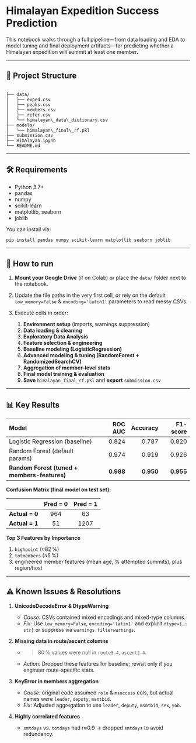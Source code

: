 # Himalayan Expedition Success Prediction

This notebook walks through a full pipeline—from data loading and EDA to model tuning and final deployment artifacts—for predicting whether a Himalayan expedition will summit at least one member.

---

## 📁 Project Structure

```

├── data/
│   ├── exped.csv
│   ├── peaks.csv
│   ├── members.csv
│   ├── refer.csv
│   └── himalayan\_data\_dictionary.csv
├── models/
│   └── himalayan\_final\_rf.pkl
├── submission.csv
├── Himalayan.ipynb
└── README.md

````

---

## 🛠️ Requirements

- Python 3.7+
- pandas  
- numpy  
- scikit-learn  
- matplotlib, seaborn  
- joblib  

You can install via:

```bash
pip install pandas numpy scikit-learn matplotlib seaborn joblib
````

---

## 🚀 How to run

1. **Mount your Google Drive** (if on Colab) or place the `data/` folder next to the notebook.
2. Update the file paths in the very first cell, or rely on the default `low_memory=False` & `encoding='latin1'` parameters to read messy CSVs.
3. Execute cells in order:

   1. **Environment setup** (imports, warnings suppression)
   2. **Data loading & cleaning**
   3. **Exploratory Data Analysis**
   4. **Feature selection & engineering**
   5. **Baseline modeling (LogisticRegression)**
   6. **Advanced modeling & tuning (RandomForest + RandomizedSearchCV)**
   7. **Aggregation of member-level stats**
   8. **Final model training & evaluation**
   9. **Save** `himalayan_final_rf.pkl` and **export** `submission.csv`

---

## 📊 Key Results

| Model                                        |   ROC AUC |  Accuracy |  F1-score |
| :------------------------------------------- | --------: | --------: | --------: |
| Logistic Regression (baseline)               |     0.824 |     0.787 |     0.820 |
| Random Forest (default params)               |     0.974 |     0.919 |     0.926 |
| **Random Forest (tuned + members-features)** | **0.988** | **0.950** | **0.955** |

**Confusion Matrix (final model on test set):**

|                | Pred = 0 | Pred = 1 |
| :------------: | :------: | :------: |
| **Actual = 0** |    964   |    63    |
| **Actual = 1** |    51    |   1207   |

**Top 3 Features by Importance**

1. `highpoint` (≈82 %)
2. `totmembers` (≈5 %)
3. engineered member features (mean age, % attempted summits), plus region/host

---

## ⚠️ Known Issues & Resolutions

1. **UnicodeDecodeError & DtypeWarning**

   * *Cause:* CSVs contained mixed encodings and mixed-type columns.
   * *Fix:* Use `low_memory=False`, `encoding='latin1'` and explicit `dtype={…: str}` or suppress via `warnings.filterwarnings`.

2. **Missing data in route/ascent columns**

   * > 80 % values were null in `route3–4`, `ascent2–4`.
   * *Action:* Dropped these features for baseline; revisit only if you engineer route-specific stats.

3. **KeyError in members aggregation**

   * *Cause:* original code assumed `role` & `msuccess` cols, but actual names were `leader`, `deputy`, `msmtbid`.
   * *Fix:* Adjusted aggregation to use `leader`, `deputy`, `msmtbid`, `sex`, `yob`.

4. **Highly correlated features**

   * `smtdays` vs. `totdays` had r≈0.9 → dropped `smtdays` to avoid redundancy.

